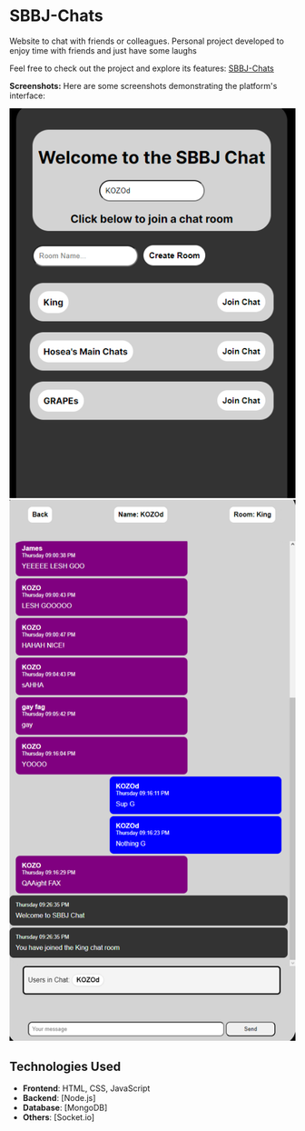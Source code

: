 # SBBJ-Chats
Website to chat with friends or colleagues. Personal project developed to enjoy time with friends and just have some laughs



Feel free to check out the project and explore its features: [SBBJ-Chats](https://sbbj-chats-web-client-27br4jjo7a-uc.a.run.app)

**Screenshots:**
Here are some screenshots demonstrating the platform's interface:

![Main Interface](images/image1.png)
![Main Interface](images/image2.png)

## Technologies Used
- **Frontend**: HTML, CSS, JavaScript
- **Backend**: [Node.js]
- **Database**: [MongoDB]
- **Others**: [Socket.io]